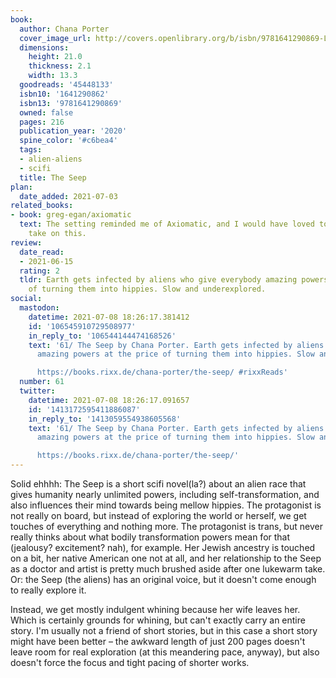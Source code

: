 ```yaml
---
book:
  author: Chana Porter
  cover_image_url: http://covers.openlibrary.org/b/isbn/9781641290869-L.jpg
  dimensions:
    height: 21.0
    thickness: 2.1
    width: 13.3
  goodreads: '45448133'
  isbn10: '1641290862'
  isbn13: '9781641290869'
  owned: false
  pages: 216
  publication_year: '2020'
  spine_color: '#c6bea4'
  tags:
  - alien-aliens
  - scifi
  title: The Seep
plan:
  date_added: 2021-07-03
related_books:
- book: greg-egan/axiomatic
  text: The setting reminded me of Axiomatic, and I would have loved to see Egan's
    take on this.
review:
  date_read:
  - 2021-06-15
  rating: 2
  tldr: Earth gets infected by aliens who give everybody amazing powers at the price
    of turning them into hippies. Slow and underexplored.
social:
  mastodon:
    datetime: 2021-07-08 18:26:17.381412
    id: '106545910729508977'
    in_reply_to: '106544144474168526'
    text: '61/ The Seep by Chana Porter. Earth gets infected by aliens who give everybody
      amazing powers at the price of turning them into hippies. Slow and underexplored.

      https://books.rixx.de/chana-porter/the-seep/ #rixxReads'
  number: 61
  twitter:
    datetime: 2021-07-08 18:26:17.091657
    id: '1413172595411886087'
    in_reply_to: '1413059554938605568'
    text: '61/ The Seep by Chana Porter. Earth gets infected by aliens who give everybody
      amazing powers at the price of turning them into hippies. Slow and underexplored.

      https://books.rixx.de/chana-porter/the-seep/'
---
```


Solid ehhhh: The Seep is a short scifi novel(la?) about an alien race that gives humanity nearly unlimited powers,
including self-transformation, and also influences their mind towards being mellow hippies. The protagonist is not
really on board, but instead of exploring the world or herself, we get touches of everything and nothing more. The
protagonist is trans, but never really thinks about what bodily transformation powers mean for that (jealousy?
excitement? nah), for example. Her Jewish ancestry is touched on a bit, her native American one not at all, and her
relationship to the Seep as a doctor and artist is pretty much brushed aside after one lukewarm take. Or: the Seep (the
aliens) has an original voice, but it doesn't come enough to really explore it.

Instead, we get mostly indulgent whining because her wife leaves her. Which is certainly grounds for whining, but can't
exactly carry an entire story. I'm usually not a friend of short stories, but in this case a short story might have been
better – the awkward length of just 200 pages doesn't leave room for real exploration (at this meandering pace, anyway),
but also doesn't force the focus and tight pacing of shorter works.
